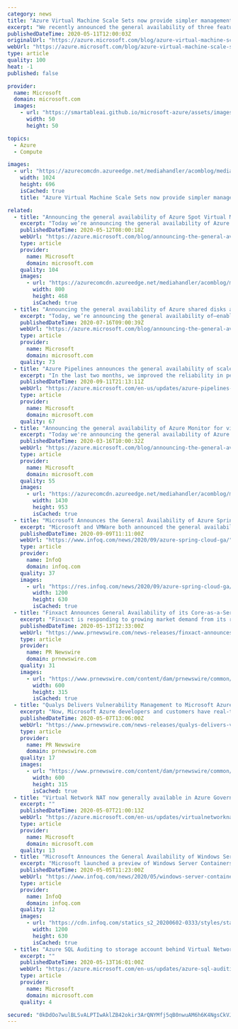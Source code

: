 ```yaml
---
category: news
title: "Azure Virtual Machine Scale Sets now provide simpler management during scale-in"
excerpt: "We recently announced the general availability of three features for Azure Virtual Machine Scale Sets. Instance protection, custom scale-in policy, and terminate notification provide new capabilities to simplify management of virtual machine instances during scale-in.\r\n\r\nAzure Virtual Machine Scale Sets"
publishedDateTime: 2020-05-11T12:00:03Z
originalUrl: "https://azure.microsoft.com/blog/azure-virtual-machine-scale-sets-now-provide-simpler-management-during-scalein/"
webUrl: "https://azure.microsoft.com/blog/azure-virtual-machine-scale-sets-now-provide-simpler-management-during-scalein/"
type: article
quality: 100
heat: -1
published: false

provider:
  name: Microsoft
  domain: microsoft.com
  images:
    - url: "https://smartableai.github.io/microsoft-azure/assets/images/organizations/microsoft.com-50x50.jpg"
      width: 50
      height: 50

topics:
  - Azure
  - Compute

images:
  - url: "https://azurecomcdn.azureedge.net/mediahandler/acomblog/media/Default/blog/985df91e-de4d-4c27-a28b-f3ec9be164e3.jpg"
    width: 1024
    height: 696
    isCached: true
    title: "Azure Virtual Machine Scale Sets now provide simpler management during scale-in"

related:
  - title: "Announcing the general availability of Azure Spot Virtual Machines"
    excerpt: "Today we’re announcing the general availability of Azure Spot Virtual Machines (VMs). Azure Spot VMs provide access to unused Azure compute capacity at deep discounts. Spot pricing is available on single VMs in addition to VM scale sets (VMSS). This enables you to deploy a broader variety of workloads"
    publishedDateTime: 2020-05-12T08:00:18Z
    webUrl: "https://azure.microsoft.com/blog/announcing-the-general-availability-of-azure-spot-virtual-machines/"
    type: article
    provider:
      name: Microsoft
      domain: microsoft.com
    quality: 104
    images:
      - url: "https://azurecomcdn.azureedge.net/mediahandler/acomblog/media/Default/blog/333076bc-4f9e-4461-9ba7-810752e19173.jpg"
        width: 800
        height: 468
        isCached: true
  - title: "Announcing the general availability of Azure shared disks and new Azure Disk Storage enhancements"
    excerpt: "Today, we’re announcing the general availability of—enabling you to migrate your existing on-premises Windows and Linux-based clustered environments to Azure. We’re also announcing important new disk enhancements to provide you with more availability, security, and flexibility on Azure."
    publishedDateTime: 2020-07-16T09:00:39Z
    webUrl: "https://azure.microsoft.com/blog/announcing-the-general-availability-of-azure-shared-disks-and-new-azure-disk-storage-enhancements/"
    type: article
    provider:
      name: Microsoft
      domain: microsoft.com
    quality: 73
  - title: "Azure Pipelines announces the general availability of scale-set agents"
    excerpt: "In the last two months, we improved the reliability in performing various scale-set operations. We have updated the guidance on how to improve the performance of provisioning new virtual machines."
    publishedDateTime: 2020-09-11T21:13:11Z
    webUrl: "https://azure.microsoft.com/en-us/updates/azure-pipelines-announce-the-general-availability-of-scaleset-agents/"
    type: article
    provider:
      name: Microsoft
      domain: microsoft.com
    quality: 67
  - title: "Announcing the general availability of Azure Monitor for virtual machines"
    excerpt: "Today we're announcing the general availability of Azure Monitor for virtual machines (VMs), which provides an in-depth view of VM performance trends and dependencies. You can access Azure Monitor for VMs from the Azure VM resource blade to view details about a single VM, from the Azure Virtual Machine"
    publishedDateTime: 2020-03-16T10:00:32Z
    webUrl: "https://azure.microsoft.com/blog/announcing-the-general-availability-of-azure-monitor-for-virtual-machines/"
    type: article
    provider:
      name: Microsoft
      domain: microsoft.com
    quality: 55
    images:
      - url: "https://azurecomcdn.azureedge.net/mediahandler/acomblog/media/Default/blog/8aaf8f84-054c-4681-82e8-58dd8d160940.png"
        width: 1430
        height: 953
        isCached: true
  - title: "Microsoft Announces the General Availability of Azure Spring Cloud"
    excerpt: "Microsoft and VMWare both announced the general availability of Azure Spring Cloud, a fully-managed service for Spring Boot apps. The service allows enterprises to deploy JARs or code to it, and the service automates the process of wiring the apps to the Spring service runtime."
    publishedDateTime: 2020-09-09T11:11:00Z
    webUrl: "https://www.infoq.com/news/2020/09/azure-spring-cloud-ga/"
    type: article
    provider:
      name: InfoQ
      domain: infoq.com
    quality: 37
    images:
      - url: "https://res.infoq.com/news/2020/09/azure-spring-cloud-ga/en/headerimage/croppted-Azure+Spring+Cloud-1599509541685.jpg"
        width: 1200
        height: 630
        isCached: true
  - title: "Finxact Announces General Availability of its Core-as-a-Service on Microsoft Azure"
    excerpt: "Finxact is responding to growing market demand from its regional and super regional clients and prospects to support Azure. Finxact chose Microsoft based on its unique strength in accelerating ..."
    publishedDateTime: 2020-05-13T12:33:00Z
    webUrl: "https://www.prnewswire.com/news-releases/finxact-announces-general-availability-of-its-core-as-a-service-on-microsoft-azure-301058085.html"
    type: article
    provider:
      name: PR Newswire
      domain: prnewswire.com
    quality: 31
    images:
      - url: "https://www.prnewswire.com/content/dam/prnewswire/common/prn_facebook_sharing_logo.jpg"
        width: 600
        height: 315
        isCached: true
  - title: "Qualys Delivers Vulnerability Management to Microsoft Azure Security Center for Virtual Machines and Containers"
    excerpt: "Now, Microsoft Azure developers and customers have real-time visibility to secure and remediate cloud workloads at a click of a button with built-in orchestration as well.\" \"Security is in the DNA ..."
    publishedDateTime: 2020-05-07T13:06:00Z
    webUrl: "https://www.prnewswire.com/news-releases/qualys-delivers-vulnerability-management-to-microsoft-azure-security-center-for-virtual-machines-and-containers-301054791.html"
    type: article
    provider:
      name: PR Newswire
      domain: prnewswire.com
    quality: 17
    images:
      - url: "https://www.prnewswire.com/content/dam/prnewswire/common/prn_facebook_sharing_logo.jpg"
        width: 600
        height: 315
        isCached: true
  - title: "Virtual Network NAT now generally available in Azure Government and Azure China"
    excerpt: ""
    publishedDateTime: 2020-05-07T21:00:13Z
    webUrl: "https://azure.microsoft.com/en-us/updates/virtualnetworknatgovchinaga/"
    type: article
    provider:
      name: Microsoft
      domain: microsoft.com
    quality: 13
  - title: "Microsoft Announces the General Availability of Windows Server Containers, and More for AKS"
    excerpt: "Microsoft launched a preview of Windows Server Containers in Azure Kubernetes Service (AKS). Now the company announced the general availability of Windows Server containers in AKS, including the support of private clusters and managed identities."
    publishedDateTime: 2020-05-05T11:23:00Z
    webUrl: "https://www.infoq.com/news/2020/05/windows-server-containers-aks-ga/"
    type: article
    provider:
      name: InfoQ
      domain: infoq.com
    quality: 12
    images:
      - url: "https://cdn.infoq.com/statics_s2_20200602-0333/styles/static/images/logo/logo-big.jpg"
        width: 1200
        height: 630
        isCached: true
  - title: "Azure SQL Auditing to storage account behind Virtual Network and firewall now generally available"
    excerpt: ""
    publishedDateTime: 2020-05-13T16:01:00Z
    webUrl: "https://azure.microsoft.com/en-us/updates/azure-sql-auditing-to-storage-account-behind-virtual-network-and-firewall-now-generally-available/"
    type: article
    provider:
      name: Microsoft
      domain: microsoft.com
    quality: 4

secured: "0kDdOo7wulBLSvALPTIwAklZB42okir3ArQNYMfj5qB0nwuAM6h6K4NgsCkVJpC1kRpL47pBZZ8PCtDKSm4tbb0Z2ZlWKXGCuJIG9RBPxK373aGf24jMZ8LupmCT+TrXNq/0eZCbMS0F17fSvhp14+qLouZVEmByecnNYCvSqVYa9qATQQeQv5mjTq4WfETrVj/55p5KT/SAuaRwiHc2DZUnWWPHlgrNU05MM+5ESXlEHcXjql2IVv5xhNSgNzTEFh3URc6CyQIWpEE43mMPMScAxtj52G38QdNcdhfIiZVBNn9QVGrAv+HFMXzI1HfwzUDlnTo7y7CW+n/L7wNXwIwuONmFMXXFZ7XB4beDTPY=;Ij6qG/4c7+XfbdJRU57muA=="
---
```


